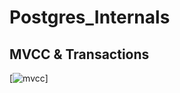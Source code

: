 # Postgres_Internals

## MVCC & Transactions
[![mvcc](https://github.com/Shresth72/postgres_internals/tree/main/mvcc)]

